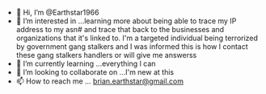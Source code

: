 - 👋 Hi, I’m @Earthstar1966
- 👀 I’m interested in ...learning more about being able to trace my IP address to my asn# and trace that back to the businesses and organizations that it's linked to. I'm a targeted individual being terrorized by government gang stalkers and I was informed this is how I contact these gang stalkers handlers or will give me answerss
- 🌱 I’m currently learning ...everything I can
- 💞️ I’m looking to collaborate on ...I'm new at this
- 📫 How to reach me ... brian.earthstar@gmail.com

<!---
Earthstar1966/Earthstar1966 is a ✨ special ✨ repository because its `README.md` (this file) appears on your GitHub profile.
You can click the Preview link to take a look at your changes.
--->
